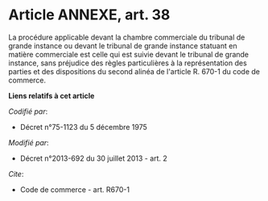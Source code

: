 # Article ANNEXE, art. 38

La procédure applicable devant la chambre commerciale du tribunal de grande instance ou devant le tribunal de grande instance
statuant en matière commerciale est celle qui est suivie devant le tribunal de grande instance, sans préjudice des règles
particulières à la représentation des parties et des dispositions du second alinéa de l'article R. 670-1 du code de commerce.

**Liens relatifs à cet article**

_Codifié par_:

  - Décret n°75-1123 du 5 décembre 1975

_Modifié par_:

  - Décret n°2013-692 du 30 juillet 2013 - art. 2

_Cite_:

  - Code de commerce - art. R670-1
